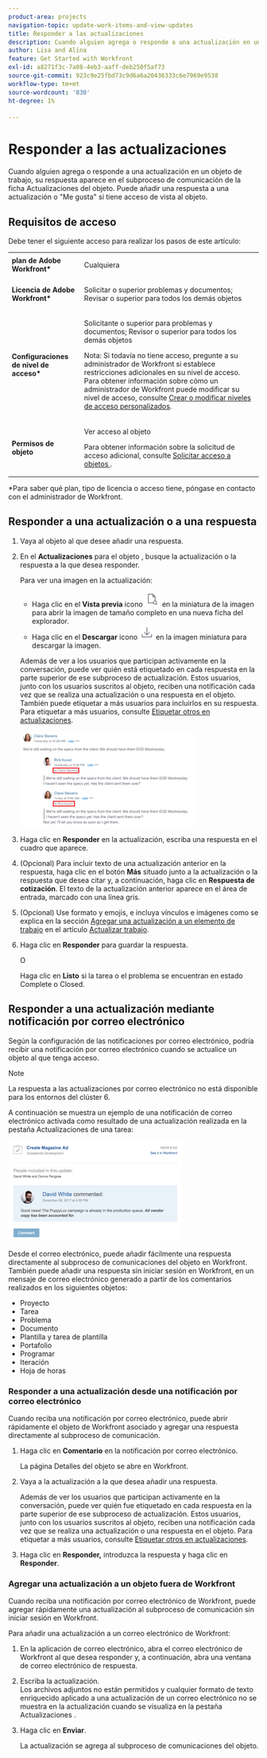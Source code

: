 ```yaml
---
product-area: projects
navigation-topic: update-work-items-and-view-updates
title: Responder a las actualizaciones
description: Cuando alguien agrega o responde a una actualización en un objeto de trabajo, su respuesta aparece en el subproceso de comunicación de la ficha Actualizaciones del objeto. Puede añadir una respuesta a una actualización o "Me gusta" si tiene acceso de vista al objeto.
author: Lisa and Alina
feature: Get Started with Workfront
exl-id: a8271f3c-7a08-4eb3-aaff-deb250f5af73
source-git-commit: 923c9e25fbd73c9d6a6a20436333c6e7969e9538
workflow-type: tm+mt
source-wordcount: '830'
ht-degree: 1%

---
```


# Responder a las actualizaciones

Cuando alguien agrega o responde a una actualización en un objeto de trabajo, su respuesta aparece en el subproceso de comunicación de la ficha Actualizaciones del objeto. Puede añadir una respuesta a una actualización o &quot;Me gusta&quot; si tiene acceso de vista al objeto.

## Requisitos de acceso

Debe tener el siguiente acceso para realizar los pasos de este artículo:

<table style="table-layout:auto"> 
 <col> 
 <col> 
 <tbody> 
  <tr> 
   <td role="rowheader"><strong>plan de Adobe Workfront*</strong></td> 
   <td> <p>Cualquiera</p> </td> 
  </tr> 
  <tr> 
   <td role="rowheader"><strong>Licencia de Adobe Workfront*</strong></td> 
   <td> <p>Solicitar o superior problemas y documentos; Revisar o superior para todos los demás objetos</p> </td> 
  </tr> 
  <tr> 
   <td role="rowheader"><strong>Configuraciones de nivel de acceso*</strong></td> 
   <td> <p>Solicitante o superior para problemas y documentos; Revisor o superior para todos los demás objetos</p> <p>Nota: Si todavía no tiene acceso, pregunte a su administrador de Workfront si establece restricciones adicionales en su nivel de acceso. Para obtener información sobre cómo un administrador de Workfront puede modificar su nivel de acceso, consulte <a href="../../administration-and-setup/add-users/configure-and-grant-access/create-modify-access-levels.md" class="MCXref xref">Crear o modificar niveles de acceso personalizados</a>.</p> </td> 
  </tr> 
  <tr> 
   <td role="rowheader"><strong>Permisos de objeto</strong></td> 
   <td> <p>Ver acceso al objeto</p> <p>Para obtener información sobre la solicitud de acceso adicional, consulte <a href="../../workfront-basics/grant-and-request-access-to-objects/request-access.md" class="MCXref xref">Solicitar acceso a objetos </a>.</p> </td> 
  </tr> 
 </tbody> 
</table>

&#42;Para saber qué plan, tipo de licencia o acceso tiene, póngase en contacto con el administrador de Workfront.

## Responder a una actualización o a una respuesta

1. Vaya al objeto al que desee añadir una respuesta.
1. En el **Actualizaciones** para el objeto , busque la actualización o la respuesta a la que desea responder.

   Para ver una imagen en la actualización:

   * Haga clic en el **Vista previa** icono ![](assets/previewimageicon-31x31.png) en la miniatura de la imagen para abrir la imagen de tamaño completo en una nueva ficha del explorador.
   * Haga clic en el **Descargar** icono ![](assets/downloadimageicon.png) en la imagen miniatura para descargar la imagen.

   Además de ver a los usuarios que participan activamente en la conversación, puede ver quién está etiquetado en cada respuesta en la parte superior de ese subproceso de actualización. Estos usuarios, junto con los usuarios suscritos al objeto, reciben una notificación cada vez que se realiza una actualización o una respuesta en el objeto. También puede etiquetar a más usuarios para incluirlos en su respuesta.  Para etiquetar a más usuarios, consulte [Etiquetar otros en actualizaciones](../../workfront-basics/updating-work-items-and-viewing-updates/tag-others-on-updates.md).

   ![](assets/tagging-transparency-350x192.png)

1. Haga clic en **Responder** en la actualización, escriba una respuesta en el cuadro que aparece.
1. (Opcional) Para incluir texto de una actualización anterior en la respuesta, haga clic en el botón **Más** situado junto a la actualización o la respuesta que desea citar y, a continuación, haga clic en **Respuesta de cotización**. El texto de la actualización anterior aparece en el área de entrada, marcado con una línea gris.
1. (Opcional) Use formato y emojis, e incluya vínculos e imágenes como se explica en la sección [Agregar una actualización a un elemento de trabajo](../../workfront-basics/updating-work-items-and-viewing-updates/update-work.md#add) en el artículo [Actualizar trabajo](../../workfront-basics/updating-work-items-and-viewing-updates/update-work.md).
1. Haga clic en **Responder** para guardar la respuesta.

   O

   Haga clic en **Listo** si la tarea o el problema se encuentran en estado Complete o Closed.

## Responder a una actualización mediante notificación por correo electrónico

Según la configuración de las notificaciones por correo electrónico, podría recibir una notificación por correo electrónico cuando se actualice un objeto al que tenga acceso.

>[!NOTE]
>
>La respuesta a las actualizaciones por correo electrónico no está disponible para los entornos del clúster 6.

A continuación se muestra un ejemplo de una notificación de correo electrónico activada como resultado de una actualización realizada en la pestaña Actualizaciones de una tarea:

![email.png](assets/email-350x202.png)

Desde el correo electrónico, puede añadir fácilmente una respuesta directamente al subproceso de comunicaciones del objeto en Workfront. También puede añadir una respuesta sin iniciar sesión en Workfront, en un mensaje de correo electrónico generado a partir de los comentarios realizados en los siguientes objetos:

* Proyecto
* Tarea
* Problema
* Documento
* Plantilla y tarea de plantilla
* Portafolio
* Programar
* Iteración
* Hoja de horas

### Responder a una actualización desde una notificación por correo electrónico

Cuando reciba una notificación por correo electrónico, puede abrir rápidamente el objeto de Workfront asociado y agregar una respuesta directamente al subproceso de comunicación.

1. Haga clic en **Comentario** en la notificación por correo electrónico.

   La página Detalles del objeto se abre en Workfront.

1. Vaya a la actualización a la que desea añadir una respuesta.

   Además de ver los usuarios que participan activamente en la conversación, puede ver quién fue etiquetado en cada respuesta en la parte superior de ese subproceso de actualización. Estos usuarios, junto con los usuarios suscritos al objeto, reciben una notificación cada vez que se realiza una actualización o una respuesta en el objeto. Para etiquetar a más usuarios, consulte [Etiquetar otros en actualizaciones](../../workfront-basics/updating-work-items-and-viewing-updates/tag-others-on-updates.md).

1. Haga clic en **Responder,** introduzca la respuesta y haga clic en **Responder**.

### Agregar una actualización a un objeto fuera de Workfront

Cuando reciba una notificación por correo electrónico de Workfront, puede agregar rápidamente una actualización al subproceso de comunicación sin iniciar sesión en Workfront.

Para añadir una actualización a un correo electrónico de Workfront:

1. En la aplicación de correo electrónico, abra el correo electrónico de Workfront al que desea responder y, a continuación, abra una ventana de correo electrónico de respuesta.
1. Escriba la actualización.\
   Los archivos adjuntos no están permitidos y cualquier formato de texto enriquecido aplicado a una actualización de un correo electrónico no se muestra en la actualización cuando se visualiza en la pestaña Actualizaciones .
1. Haga clic en **Enviar**.

   La actualización se agrega al subproceso de comunicaciones del objeto.
